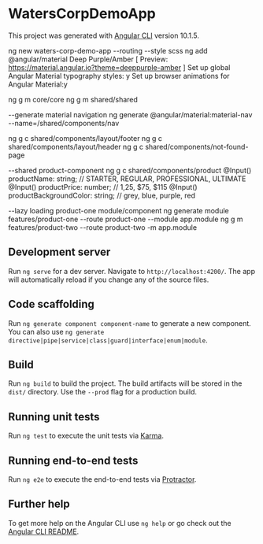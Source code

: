# WatersCorpDemoApp

This project was generated with [Angular CLI](https://github.com/angular/angular-cli) version 10.1.5.

ng new waters-corp-demo-app --routing --style scss
ng add @angular/material
    Deep Purple/Amber  [ Preview: https://material.angular.io?theme=deeppurple-amber ]
    Set up global Angular Material typography styles: y
    Set up browser animations for Angular Material:y

ng g m core/core
ng g m shared/shared

--generate material navigation
ng generate @angular/material:material-nav --name=/shared/components/nav

ng g c shared/components/layout/footer
ng g c shared/components/layout/header
ng g c shared/components/not-found-page

--shared product-component
ng g c shared/components/product
  @Input() productName: string; // STARTER, REGULAR, PROFESSIONAL, ULTIMATE
  @Input() productPrice: number; // $1,$25, $75, $115
  @Input() productBackgroundColor: string; // grey, blue, purple, red

--lazy loading product-one module/component
ng generate module features/product-one --route product-one --module app.module
ng g m features/product-two --route product-two -m app.module


## Development server

Run `ng serve` for a dev server. Navigate to `http://localhost:4200/`. The app will automatically reload if you change any of the source files.

## Code scaffolding

Run `ng generate component component-name` to generate a new component. You can also use `ng generate directive|pipe|service|class|guard|interface|enum|module`.

## Build

Run `ng build` to build the project. The build artifacts will be stored in the `dist/` directory. Use the `--prod` flag for a production build.

## Running unit tests

Run `ng test` to execute the unit tests via [Karma](https://karma-runner.github.io).

## Running end-to-end tests

Run `ng e2e` to execute the end-to-end tests via [Protractor](http://www.protractortest.org/).

## Further help

To get more help on the Angular CLI use `ng help` or go check out the [Angular CLI README](https://github.com/angular/angular-cli/blob/master/README.md).
